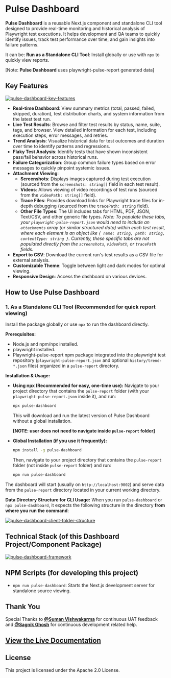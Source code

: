 
# Pulse Dashboard

**Pulse Dashboard** is a reusable Next.js component and standalone CLI tool designed to provide real-time monitoring and historical analysis of Playwright test executions. It helps development and QA teams to quickly identify issues, track test performance over time, and gain insights into failure patterns.

It can be: **Run as a Standalone CLI Tool**: Install globally or use with `npx` to quickly view reports.

[Note: **Pulse Dashboard** uses playwright-pulse-report generated data]

## Key Features

[![pulse-dashboard-key-features](https://ocpaxmghzmfbuhxzxzae.supabase.co/storage/v1/object/public/images/pulse-dashboard/pulse-dashboard-key-features.svg)](https://ocpaxmghzmfbuhxzxzae.supabase.co/storage/v1/object/public/images/pulse-dashboard/pulse-dashboard-key-features.svg)

*   **Real-time Dashboard**: View summary metrics (total, passed, failed, skipped, duration), test distribution charts, and system information from the latest test run.
*   **Live Test Results**: Browse and filter test results by status, name, suite, tags, and browser. View detailed information for each test, including execution steps, error messages, and retries.
*   **Trend Analysis**: Visualize historical data for test outcomes and duration over time to identify patterns and regressions.
*   **Flaky Test Analysis**: Identify tests that have shown inconsistent pass/fail behavior across historical runs.
*   **Failure Categorization**: Group common failure types based on error messages to quickly pinpoint systemic issues.
*   **Attachment Viewing**:
    *   **Screenshots**: Displays images captured during test execution (sourced from the `screenshots: string[]` field in each test result).
    *   **Videos**: Allows viewing of video recordings of test runs (sourced from the `videoPath: string[]` field).
    *   **Trace Files**: Provides download links for Playwright trace files for in-depth debugging (sourced from the `tracePath: string` field).
    *   **Other File Types**: The UI includes tabs for HTML, PDF, JSON, Text/CSV, and other generic file types. *Note: To populate these tabs, your `playwright-pulse-report.json` would need to include an `attachments` array (or similar structured data) within each test result, where each element is an object like `{ name: string, path: string, contentType: string }`. Currently, these specific tabs are not populated directly from the `screenshots`, `videoPath`, or `tracePath` fields.*
*   **Export to CSV**: Download the current run's test results as a CSV file for external analysis.
*   **Customizable Theme**: Toggle between light and dark modes for optimal viewing.
*   **Responsive Design**: Access the dashboard on various devices.

## How to Use Pulse Dashboard

### 1. As a Standalone CLI Tool (Recommended for quick report viewing)

Install the package globally or use `npx` to run the dashboard directly.

**Prerequisites:**
*   Node.js and npm/npx installed.
*   playwright installed.
*   Playwright-pulse-report npm package integrated into the playwright test repository (`playwright-pulse-report.json` and optional `history/trend-*.json` files) organized in a `pulse-report` directory.

**Installation & Usage:**

*   **Using npx (Recommended for easy, one-time use):**
    Navigate to your project directory that contains the `pulse-report` folder (with your `playwright-pulse-report.json` inside it), and run:

    ```bash
    npx pulse-dashboard
    ```

    This will download and run the latest version of Pulse Dashboard without a global installation.

    **[NOTE: user does not need to navigate inside `pulse-report` folder]**

*   **Global Installation (if you use it frequently):**

    ```bash
    npm install -g pulse-dashboard
    ```

    Then, navigate to your project directory that contains the `pulse-report` folder (not inside `pulse-report` folder) and run:

    ```bash
    npm run pulse-dashboard
    ```

The dashboard will start (usually on `http://localhost:9002`) and serve data from the `pulse-report` directory located in your current working directory.

**Data Directory Structure for CLI Usage:**
When you run `pulse-dashboard` or `npx pulse-dashboard`, it expects the following structure in the directory **from where you run the command**:

[![pulse-dashboard-client-folder-structure](https://ocpaxmghzmfbuhxzxzae.supabase.co/storage/v1/object/public/images/pulse-dashboard/pulse-dashboard-client-folder-structure.svg)](https://ocpaxmghzmfbuhxzxzae.supabase.co/storage/v1/object/public/images/pulse-dashboard/pulse-dashboard-client-folder-structure.svg)

## Technical Stack (of this Dashboard Project/Component Package)

[![pulse-dashboard-framework](https://ocpaxmghzmfbuhxzxzae.supabase.co/storage/v1/object/public/images/pulse-dashboard/pulse-dashboard-framework.svg)](https://ocpaxmghzmfbuhxzxzae.supabase.co/storage/v1/object/public/images/pulse-dashboard/pulse-dashboard-framework.svg)

## NPM Scripts (for developing this project)

-   `npm run pulse-dashboard`: Starts the Next.js development server for standalone source viewing.

## Thank You

Special Thanks to **[@Suman Vishwakarma](https://www.linkedin.com/in/suman-vishwakarma-426108185/)** for continuous UAT feedback and **[@Sagnik Ghosh](https://www.linkedin.com/in/sagnikghosh99/)** for continuous development related help.

## **[View the Live Documentation](https://postman-test-bit.github.io/pulse-dashboard/)**

## License

This project is licensed under the Apache 2.0 License.
